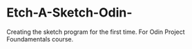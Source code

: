 # Etch-A-Sketch-Odin-

Creating the sketch program for the first time. For Odin Project Foundamentals course.
